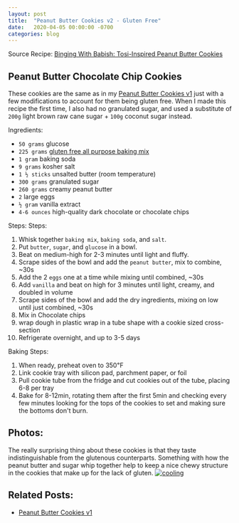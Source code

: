 ```yaml
---
layout: post
title:  "Peanut Butter Cookies v2 - Gluten Free"
date:   2020-04-05 00:00:00 -0700
categories: blog
---
```



Source Recipe: [Binging With Babish: Tosi-Inspired Peanut Butter Cookies](https://www.bingingwithbabish.com/recipes/sumbitches)

Peanut Butter Chocolate Chip Cookies
- 
These cookies are the same as in my [Peanut Butter Cookies v1](/blog/2020/03/23/Peanut-Butter-Cookies-v1.html)
just with a few modifications to account for them being gluten free. 
When I made this recipe the first time, I also had no granulated sugar, and used a substitute of 
`200g` light brown raw cane sugar + `100g` coconut sugar instead. 

Ingredients:
- `50 grams` glucose
- `225 grams` [gluten free all purpose baking mix](https://shop.kingarthurflour.com/items/gluten-free-all-purpose-baking-mix)
- `1 gram` baking soda
- `9 grams` kosher salt 
- `1 ½ sticks` unsalted butter (room temperature)
- `300 grams` granulated sugar
- `260 grams` creamy peanut butter
- `2` large eggs
- `½ gram` vanilla extract
- `4-6 ounces` high-quality dark chocolate or chocolate chips 

Steps:
Steps:
1. Whisk together `baking mix`, `baking soda`, and `salt`. 
2. Put `butter`, `sugar`, and `glucose` in a bowl.
3. Beat on medium-high for 2-3 minutes until light and fluffy.
4. Scrape sides of the bowl and add the `peanut butter`, mix to combine, ~30s 
5. Add the 2 `eggs` one at a time while mixing until combined, ~30s 
6. Add `vanilla` and beat on high for 3 minutes until light, creamy, and doubled in volume 
7. Scrape sides of the bowl and add the dry ingredients, mixing on low until just combined, ~30s
8. Mix in Chocolate chips 
9. wrap dough in plastic wrap in a tube shape with a cookie sized cross-section
10. Refrigerate overnight, and up to 3-5 days 

Baking Steps:
1. When ready, preheat oven to 350℉ 
2. Link cookie tray with silicon pad, parchment paper, or foil
3. Pull cookie tube from the fridge and cut cookies out of the tube, placing 6-8 per tray 
4. Bake for 8-12min, rotating them after the first 5min and checking every few minutes 
looking for the tops of the cookies to set and making sure the bottoms don't burn.

Photos:
-
The really surprising thing about these cookies is that they taste indistinguishable from the glutenous counterparts.
Something with how the peanut butter and sugar whip together help to keep a nice chewy structure in the cookies that make up
for the lack of gluten. 
<a data-flickr-embed="true" href="https://www.flickr.com/photos/188265593@N07/49851968083/in/dateposted-public/" title="cooling"><img src="https://live.staticflickr.com/65535/49851968083_ced732b29d_c.jpg" alt="cooling"></a><script async src="//embedr.flickr.com/assets/client-code.js" charset="utf-8"></script>

Related Posts:
-
- [Peanut Butter Cookies v1](/blog/2020/03/23/Peanut-Butter-Cookies-v1.html)